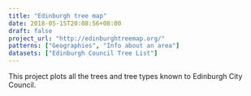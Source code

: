 ```yaml
---
title: "Edinburgh tree map"
date: 2018-05-15T20:08:56+08:00
draft: false
project_url: "http://edinburghtreemap.org/"
patterns: ["Geographies", "Info about an area"]
datasets: ["Edinburgh Council Tree List"]
---
```


This project plots all the trees and tree types known to Edinburgh City Council.

